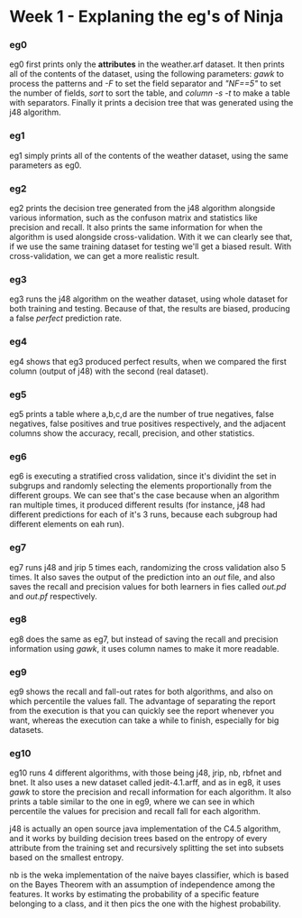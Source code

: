 # Week 1 - Explaning the eg's of Ninja

### eg0

eg0 first prints only the __attributes__ in the weather.arf dataset. It then prints all of the contents of the dataset, using the following parameters: _gawk_ to process the patterns and _-F_ to set the field separator and _"NF==5"_ to set the number of fields, _sort_ to sort the table, and _column_ _-s_ _-t_ to make a table with separators. Finally it prints a decision tree that was generated using the j48 algorithm.

### eg1

eg1 simply prints all of the contents of the weather dataset, using the same parameters as eg0.

### eg2

eg2 prints the decision tree generated from the j48 algorithm alongside various information, such as the confuson matrix and statistics like precision and recall. It also prints the same information for when the algorithm is used alongside cross-validation. With it we can clearly see that, if we use the same training dataset for testing we'll get a biased result. With cross-validation, we can get a more realistic result.

### eg3

eg3 runs the j48 algorithm on the weather dataset, using whole dataset for both training and testing. Because of that, the results are biased, producing a false _perfect_ prediction rate.

### eg4

eg4 shows that eg3 produced perfect results, when we compared the first column (output of j48) with the second (real dataset).

### eg5

eg5 prints a table where a,b,c,d are the number of true negatives, false negatives, false positives and true positives respectively, and the adjacent columns show the accuracy, recall, precision, and other statistics.

### eg6

eg6 is executing a stratified cross validation, since it's dividint the set in subgrups and randomly selecting the elements proportionally from the different groups. We can see that's the case because when an algorithm ran multiple times, it produced different results (for instance, j48 had different predictions for each of it's 3 runs, because each subgroup had different elements on eah run).

### eg7

eg7 runs j48 and jrip 5 times each, randomizing the cross validation also 5 times. It also saves the output of the prediction into an _out_ file, and also saves the recall and precision values for both learners in fies called _out.pd_ and _out.pf_ respectively.

### eg8

eg8 does the same as eg7, but instead of saving the recall and precision information using _gawk_, it uses column names to make it more readable.

### eg9

eg9 shows the recall and fall-out rates for both algorithms, and also on which percentile the values fall. The advantage of separating the report from the execution is that you can quickly see the report whenever you want, whereas the execution can take a while to finish, especially for big datasets. 

### eg10

eg10 runs 4 different algorithms, with those being j48, jrip, nb, rbfnet and bnet. It also uses a new dataset called jedit-4.1.arff, and as in eg8, it uses _gawk_ to store the precision and recall information for each algorithm. It also prints a table similar to the one in eg9, where we can see in which percentile the values for precision and recall fall for each algorithm.

j48 is actually an open source java implementation of the C4.5 algorithm, and it works by building decision trees based on the entropy of every attribute from the training set and recursively splitting the set into subsets based on the smallest entropy.

nb is the weka implementation of the naive bayes classifier, which is based on the Bayes Theorem with an assumption of independence among the features. It works by estimating the probability of a specific feature belonging to a class, and it then pics the one with the highest probability. 

